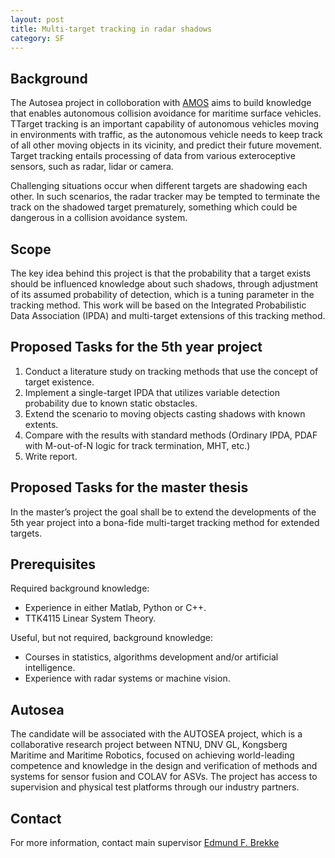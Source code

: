 ```yaml
---
layout: post
title: Multi-target tracking in radar shadows
category: SF
---
```

## Background
The Autosea project in colloboration with [AMOS](http://ntnu.edu/amos) aims to build knowledge that enables autonomous collision avoidance for maritime surface vehicles. TTarget tracking is an important capability of autonomous vehicles moving in environments with traffic, as the autonomous vehicle needs to keep track of all other moving objects in its vicinity, and predict their future movement. Target tracking entails processing of data from various exteroceptive sensors, such as radar, lidar or camera. 

Challenging situations occur when different targets are shadowing each other. In such scenarios, the radar tracker may be tempted to terminate the track on the shadowed target prematurely, something which could be dangerous in a collision avoidance system. 

## Scope
The key idea behind this project is that the probability that a target exists should be influenced knowledge about such shadows, through adjustment of its assumed probability of detection, which is a tuning parameter in the tracking method. This work will be based on the Integrated Probabilistic Data Association (IPDA) and multi-target extensions of this tracking method. 

## Proposed Tasks for the 5th year project

1. Conduct a literature study on tracking methods that use the concept of target existence. 
2. Implement a single-target IPDA that utilizes variable detection probability due to known static obstacles. 
3. Extend the scenario to moving objects casting shadows with known extents.
4. Compare with the results with standard methods (Ordinary IPDA, PDAF with M-out-of-N logic for track termination, MHT, etc.)
5. Write report.

## Proposed Tasks for the master thesis

In the master’s project the goal shall be to extend the developments of the 5th year project into a bona-fide multi-target tracking method for extended targets. 

## Prerequisites
Required background knowledge:

- Experience in either Matlab, Python or C++.
- TTK4115 Linear System Theory.

Useful, but not required, background knowledge:

- Courses in statistics, algorithms development and/or artificial intelligence.
- Experience with radar systems or machine vision.

## Autosea
The candidate will be associated with the AUTOSEA project, which is a collaborative research project between NTNU, DNV GL, Kongsberg Maritime and Maritime Robotics, focused on achieving world-leading competence and knowledge in the design and verification of methods and systems for sensor fusion and COLAV for ASVs. The project has access to supervision and physical test platforms through our industry partners.

## Contact
For more information, contact main supervisor [Edmund F. Brekke](http://www.ntnu.no/ansatte/edmundfo)

